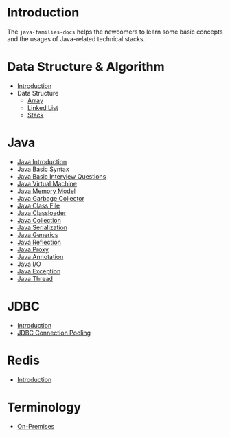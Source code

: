 # Introduction
The `java-families-docs` helps the newcomers 
to learn some basic concepts 
and the usages of Java-related technical stacks.

# Data Structure & Algorithm
- [Introduction](data-structure-algorithms/introduction.md)
- Data Structure
  - [Array](/data-structure-algorithms/data-structure/array.md)
  - [Linked List](/data-structure-algorithms/data-structure/linked-list.md)
  - [Stack](/data-structure-algorithms/data-structure/stack.md)

# Java
- [Java Introduction](/java/java-introduction.md)
- [Java Basic Syntax](/java/java-basic-syntax.md)
- [Java Basic Interview Questions](/java/java-basic-interview-questions.md)
- [Java Virtual Machine](/java/java-virtual-machine.md)
- [Java Memory Model](/java/java-memory-model.md)
- [Java Garbage Collector](/java/java-garbage-collector.md)
- [Java Class File](/java/java-class-file.md)
- [Java Classloader](/java/java-classloader.md)
- [Java Collection](/java/java-collection.md)
- [Java Serialization](/java/java-serialization.md)
- [Java Generics](/java/java-generics.md)
- [Java Reflection](/java/java-reflection.md)
- [Java Proxy](/java/java-proxy.md)
- [Java Annotation](java/java-annotation.md)
- [Java I/O](java/java-io.md)
- [Java Exception](/java/java-exception.md)
- [Java Thread](/java/java-thread.md)

# JDBC
- [Introduction](/jdbc/introduction.md)
- [JDBC Connection Pooling](/jdbc/jdbc-connection-pooling.md)

# Redis
- [Introduction](/redis/introduction.md)

# Terminology
- [On-Premises](/terminology/on-premises.md)